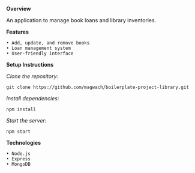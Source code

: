 **Overview**

An application to manage book loans and library inventories.

**Features**

    • Add, update, and remove books
    • Loan management system
    • User-friendly interface

**Setup Instructions**

_Clone the repository:_

    git clone https://github.com/magwach/boilerplate-project-library.git
    
_Install dependencies:_

    npm install
    
_Start the server:_

    npm start
    
**Technologies**

    • Node.js
    • Express
    • MongoDB
